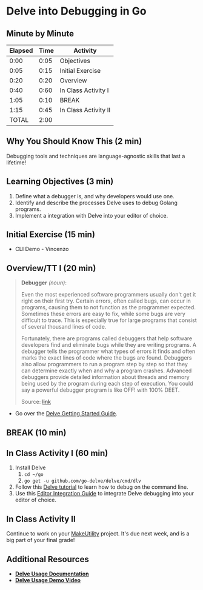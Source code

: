 # Delve into Debugging in Go

## Minute by Minute

| **Elapsed** | **Time**  | **Activity**              |
| ----------- | --------- | ------------------------- |
| 0:00        | 0:05      | Objectives                |
| 0:05        | 0:15      | Initial Exercise          |
| 0:20        | 0:20      | Overview                  |
| 0:40        | 0:60      | In Class Activity I       |
| 1:05        | 0:10      | BREAK                     |
| 1:15        | 0:45      | In Class Activity II      |
| TOTAL       | 2:00      |                           |

## Why You Should Know This (2 min)

Debugging tools and techniques are language-agnostic skills that last a lifetime!

## Learning Objectives (3 min)

1. Define what a debugger is, and why developers would use one.
2. Identify and describe the processes Delve uses to debug Golang programs.
3. Implement a integration with Delve into your editor of choice.

## Initial Exercise (15 min)

- CLI Demo - Vincenzo

## Overview/TT I (20 min)

> **Debugger** _(noun)_:
>
> Even the most experienced software programmers usually don't get it right on their first try. Certain errors, often called bugs, can occur in programs, causing them to not function as the programmer expected. Sometimes these errors are easy to fix, while some bugs are very difficult to trace. This is especially true for large programs that consist of several thousand lines of code.
>
> Fortunately, there are programs called debuggers that help software developers find and eliminate bugs while they are writing programs. A debugger tells the programmer what types of errors it finds and often marks the exact lines of code where the bugs are found. Debuggers also allow programmers to run a program step by step so that they can determine exactly when and why a program crashes. Advanced debuggers provide detailed information about threads and memory being used by the program during each step of execution. You could say a powerful debugger program is like OFF! with 100% DEET.
>
> Source: [link](https://techterms.com/definition/debugger)

- Go over the [Delve Getting Started Guide](https://github.com/go-delve/delve/blob/master/Documentation/cli/getting_started.md).

## BREAK (10 min)

## In Class Activity I (60 min)

1. Install Delve
    1. `cd ~/go`
    1. `go get -u github.com/go-delve/delve/cmd/dlv`
1. Follow this [Delve tutorial](https://www.jamessturtevant.com/posts/Using-the-Go-Delve-Debugger-from-the-command-line/) to learn how to debug on the command line.
1. Use this [Editor Integration Guide](https://github.com/go-delve/delve/blob/master/Documentation/EditorIntegration.md) to integrate Delve debugging into your editor of choice.

## In Class Activity II

Continue to work on your [MakeUtility](https://make.sc/makeutility) project. It's due next week, and is a big part of your final grade!

## Additional Resources

- **[Delve Usage Documentation](https://github.com/go-delve/delve/blob/master/Documentation/usage/dlv.md)**
- **[Delve Usage Demo Video](https://www.melvinvivas.com/debugging-go-applications-using-delve/)**
